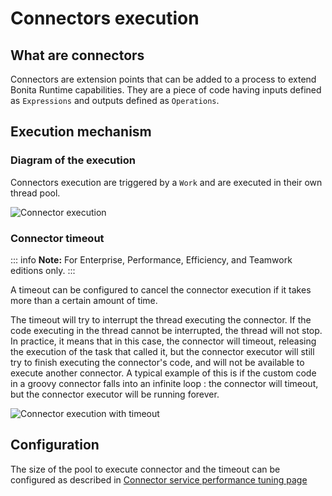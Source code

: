 # Connectors execution

## What are connectors

Connectors are extension points that can be added to a process to extend Bonita Runtime capabilities. They are a piece of code having inputs defined as `Expressions` and outputs defined as `Operations`.

## Execution mechanism

### Diagram of the execution

Connectors execution are triggered by a `Work` and are executed in their own thread pool.

![Connector execution](images/connector_execution.png)

### Connector timeout

::: info
**Note:** For Enterprise, Performance, Efficiency, and Teamwork editions only.
:::

A timeout can be configured to cancel the connector execution if it takes more than a certain amount of time.

The timeout will try to interrupt the thread executing the connector. 
If the code executing in the thread cannot be interrupted, the thread will not stop.
In practice, it means that in this case, the connector will timeout, releasing the execution of the task that called it, but the connector executor will still try to finish executing the connector's code, and will not be available to execute another connector.
A typical example of this is if the custom code in a groovy connector falls into an infinite loop : the connector will timeout, but the connector executor will be running forever.

![Connector execution with timeout](images/connector_execution_timeout.png)

## Configuration

The size of the pool to execute connector and the timeout can be configured as described in [Connector service performance tuning page](performance-tuning.md#connector_service)
